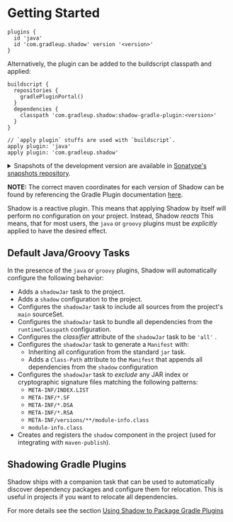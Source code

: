 # Getting Started

    plugins {
      id 'java'
      id 'com.gradleup.shadow' version '<version>'
    }

Alternatively, the plugin can be added to the buildscript classpath and applied:

    buildscript {
      repositories {
        gradlePluginPortal()
      }
      dependencies {
        classpath 'com.gradleup.shadow:shadow-gradle-plugin:<version>'
      }
    }
    
    // `apply plugin` stuffs are used with `buildscript`.
    apply plugin: 'java'
    apply plugin: 'com.gradleup.shadow'

<details>
<summary>Snapshots of the development version are available in 
<a href="https://oss.sonatype.org/content/repositories/snapshots/com/gradleup/shadow/shadow-gradle-plugin/">
Sonatype's snapshots repository</a>.
</summary>
<p>

    buildscript {
      repositories {
        mavenCentral()
        maven { url = 'https://oss.sonatype.org/content/repositories/snapshots/' }
      }
      dependencies {
        classpath 'com.gradleup.shadow:shadow-gradle-plugin:<version>'
      }
    }
    
    // `apply plugin` stuffs are used with `buildscript`.
    apply plugin: 'java'
    apply plugin: 'com.gradleup.shadow'

</p>
</details>

**NOTE:** The correct maven coordinates for each version of Shadow can be found by referencing the Gradle Plugin documentation [here](https://plugins.gradle.org/plugin/com.gradleup.shadow).

Shadow is a reactive plugin.
This means that applying Shadow by itself will perform no configuration on your project.
Instead, Shadow _reacts_
This means, that for most users, the `java` or `groovy` plugins must be _explicitly_ applied
to have the desired effect.

## Default Java/Groovy Tasks

In the presence of the `java` or `groovy` plugins, Shadow will automatically configure the
following behavior:

* Adds a `shadowJar` task to the project.
* Adds a `shadow` configuration to the project.
* Configures the `shadowJar` task to include all sources from the project's `main` sourceSet.
* Configures the `shadowJar` task to bundle all dependencies from the `runtimeClasspath` configuration.
* Configures the _classifier_ attribute of the `shadowJar` task to be `'all'` .
* Configures the `shadowJar` task to generate a `Manifest` with:
    * Inheriting all configuration from the standard `jar` task.
    * Adds a `Class-Path` attribute to the `Manifest` that appends all dependencies from the `shadow` configuration
* Configures the `shadowJar` task to _exclude_ any JAR index or cryptographic signature files matching the following patterns:
    * `META-INF/INDEX.LIST`
    * `META-INF/*.SF`
    * `META-INF/*.DSA`
    * `META-INF/*.RSA`
    * `META-INF/versions/**/module-info.class`
    * `module-info.class`
* Creates and registers the `shadow` component in the project (used for integrating with `maven-publish`).

## Shadowing Gradle Plugins

Shadow ships with a companion task that can be used to automatically discover dependency packages and configure 
them for relocation. This is useful in projects if you want to relocate all dependencies.

For more details see the section [Using Shadow to Package Gradle Plugins](/plugins/)
